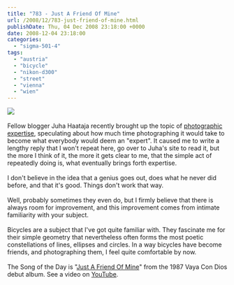 ```yaml
---
title: "783 - Just A Friend Of Mine"
url: /2008/12/783-just-friend-of-mine.html
publishDate: Thu, 04 Dec 2008 23:18:00 +0000
date: 2008-12-04 23:18:00
categories: 
  - "sigma-501-4"
tags: 
  - "austria"
  - "bicycle"
  - "nikon-d300"
  - "street"
  - "vienna"
  - "wien"
---
```

<a href="https://d25zfm9zpd7gm5.cloudfront.net/1200x1200/2008/20081204_083502_ps.jpg" target="_blank"><img src="https://d25zfm9zpd7gm5.cloudfront.net/0600x0600/2008/20081204_083502_ps.jpg"/></a><br/><br/>Fellow blogger Juha Haataja recently brought up the topic of <a href="http://lightscrape.blogspot.com/2008/12/photography-expertise-still-95-to-do.html" target="_blank">photographic expertise</a>, speculating about how much time photographing it would take to become what everybody would deem an "expert". It caused me to write a lengthy reply that I won't repeat here, go over to Juha's site to read it, but the more I think of it, the more it gets clear to me, that the simple act of repeatedly doing is, what eventually brings forth expertise.<br/><br/>I don't believe in the idea that a genius goes out, does what he never did before, and that it's good. Things don't work that way. <br/><br/> Well, probably sometimes they even do, but I firmly believe that there is always room for improvement, and this improvement comes from intimate familiarity with your subject.<br/><br/>Bicycles are a subject that I've got quite familiar with. They fascinate me for their simple geometry that nevertheless often forms the most poetic constellations of lines, ellipses and circles. In a way bicycles have become friends, and photographing them, I feel quite comfortable by now.<br/><br/>The Song of the Day is "<a href="http://www.lyricsfreak.com/v/vaya+con+dios/just+a+friend+of+mine_20225977.html" target="_blank">Just A Friend Of Mine</a>" from the 1987 Vaya Con Dios debut album. See a video on <a href="http://www.youtube.com/watch?v=NBPYWYZanpw" target="_blank">YouTube</a>.
